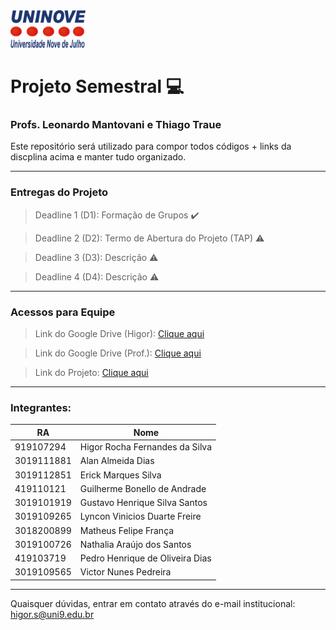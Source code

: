 <img src="https://github.com/HigorRoc/Uninove_2021.1/blob/main/Uninove-Logo.png" width="120" height="60">

# Projeto Semestral :computer:
###  Profs. Leonardo Mantovani e Thiago Traue

Este repositório será utilizado para compor todos códigos + links da discplina acima e manter tudo organizado.

---

### Entregas do Projeto
> Deadline 1 (D1): Formação de Grupos :heavy_check_mark:

> Deadline 2 (D2): Termo de Abertura do Projeto (TAP) :warning:
 
> Deadline 3 (D3): Descrição :warning:

> Deadline 4 (D4): Descrição :warning:

---

### Acessos para Equipe
> Link do Google Drive (Higor): [Clique aqui](https://drive.google.com/drive/folders/1TQ4R1zAJbMYrvhK5LGLx2bm1XxnigTG1?usp=sharing)

> Link do Google Drive (Prof.): [Clique aqui](https://drive.google.com/drive/folders/1GkMp8BqrnxAw8n-IObrcnVXOnL844meu)

> Link do Projeto: [Clique aqui](https://docs.google.com/document/d/1ErNxuZLS5ess4oK_snBBgIluSwpeFhImzGmT7Dl7gDY/edit?usp=sharing)


---

### Integrantes: 
|RA|Nome|
| -------- | -------- | 
|919107294|Higor Rocha Fernandes da Silva|
|3019111881|Alan Almeida Dias|
|3019112851|Erick Marques Silva|
|419110121|Guilherme Bonello de Andrade|
|3019101919|Gustavo Henrique Silva Santos|
|3019109265|Lyncon Vinicios Duarte Freire|
|3018200899|Matheus Felipe França|
|3019100726|Nathalia Araújo dos Santos|
|419103719|Pedro Henrique de Oliveira Dias|
|3019109565|Victor Nunes Pedreira|

---

Quaisquer dúvidas, entrar em contato através do e-mail institucional: 
higor.s@uni9.edu.br
